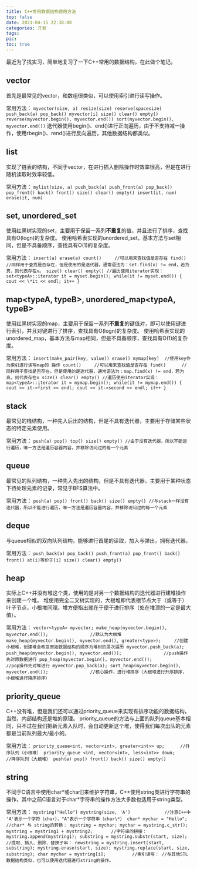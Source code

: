 ```yaml
---
title: C++常用数据结构使用方法
top: false
date: 2021-04-15 22:38:00
categories: 开发
tags:
pic:
toc: true
---
```


最近为了找实习，简单地复习了一下C++常用的数据结构，在此做个笔记。

## vector<typeA> ##

首先是最常见的vector，和数组很类似，可以使用索引进行读写操作。

常用方法：
	```
	myvector(size, a)
	resize(size)
	reserve(spacesize)
	push_back(a)
	pop_back()
	myvector[i]
	size()
	clear()
	empty()
	reverse(myvector.begin(), myvector.end())
	sort(myvector.begin(), myvector.end())
	```
迭代器使用begin()、end()进行正向遍历，由于不支持减一操作，使用rbegin()、rend()进行反向遍历，其他数据结构都类似。

## list<typeA> ##

实现了链表的结构，不同于vector，在进行插入删除操作时效率很高，但是在进行随机读取时效率较低。

常用方法：
	```
	mylist(size, a)
	push_back(a)
	push_front(a)
	pop_back()
	pop_front()
	back()
	front()
	size()
	clear()
	empty()
	insert(it, num)
	erase(it, num)
	```

## set<typeA>, unordered_set<typeA> ##

使用红黑树实现的set，主要用于保留一系列**不重复**的值，并且进行了排序，查找具有O(logn)的复杂度。
使用哈希表实现的unordered_set，基本方法与set相同，但是不具备顺序，查找具有O(1)的复杂度。

常用方法：
	```
	insert(a)
	erase(a)
	count()		//可以用来查找值是否存在
	find()		//同样用于查找是否存在，但是使用的是迭代器，通常语法为：set.find(x) != end，若为真，则代表存在x。
	size()
	clear()
	empty()
	//遍历使用iterator实现：
	set<typeA>::iterator it = myset.begin();
	while(it != myset.end())
	{
		cout << \*it << endl;
		it++
	}
	```

## map<typeA, typeB>, unordered_map<typeA, typeB> ##

使用红黑树实现的map，主要用于保留一系列**不重复**的键值对，即可以使用键进行索引，并且对键进行了排序，查找具有O(logn)的复杂度。
使用哈希表实现的unordered_map，基本方法与map相同，但是不具备顺序，查找具有O(1)的复杂度。

常用方法：
	```
	insert(make_pair(key, value))
	erase()
	mymap[key]	//使用key作为索引进行读写map的 操作
	count()		//可以用来查找值是否存在
	find()		//同样用于查找是否存在，但是使用的是迭代器，通常语法为：map.find(x) != end，若为真，则代表存在x
	size()
	clear()
	empty()
	//遍历使用iterator实现：
	map<typeA>::iterator it = mymap.begin();
	while(it != mymap.end())
	{
		cout << it->first << endl;
		cout << it->second << endl;
		it++
	}
	```

## stack<typeA> ##

最常见的栈结构，一种先入后出的结构，但是不具有迭代器，主要用于存储某些状态的特定元素使用。

常用方法：
	```
	push(a)
	pop()
	top()
	size()
	empty()
	//由于没有迭代器，所以不能进行遍历，唯一方法是遍历容器内容，并移除访问过的每一个元素
	```
	
## queue<typeA> ##

最常见的队列结构，一种先入先出的结构，但是不具有迭代器，主要用于某种状态下待处理元素的记录，常见于BFS算法中。

常用方法：
	```
	push(a)
	pop()
	front()
	back()
	size()
	empty()
	//与stack一样没有迭代器，所以不能进行遍历，唯一方法是遍历容器内容，并移除访问过的每一个元素
	```
	
## deque<typeA> ##

与queue相似的双向队列结构，能够进行首尾的读取，加入与弹出，拥有迭代器。

常用方法：
	```
	push_back(a)
	pop_back()
	push_front(a)
	pop_front()
	back()
	front()
	at(i)等价于[i]
	size()
	clear()
	empty()
	```

## heap ##

实际上C++并没有堆这个类，使用的是对另一个数据结构的迭代器进行建堆操作来创建一个堆。
堆使用完全二叉树实现的，大根堆即代表根节点大于（或等于）叶子节点，小根堆同理。堆方便指出就在于便于进行排序（处在堆顶的一定是最大值）。

常用方法：
	```
	vector<typeA> myvector;
	make_heap(myvector.begin(), myvector.end());				//默认为大根堆
	make_heap(myvector.begin(), myvector.end(), greater<type>);		//创建小根堆，创建堆会改变原始数据结构的顺序为堆树的层次遍历
	myvector.push_back(a);
	push_heap(myvector.begin(), myvector.end());				//push操作先对原数据进行
	pop_heap(myvector.begin(), myvector.end());				//pop操作先对堆进行
	myvector.pop_back(a);
	sort_heap(myvector.begin(), myvector.end());				//核心操作，进行堆排序（大根堆进行升序排序，小根堆进行降序排序）
	```

## priority_queue ##

C++没有堆，但是我们还可以通过priority_queue来实现有排序功能的数据结构，当然，内部结构还是堆的原理。
priority_queue的方法与上面的队列queue基本相同，只不过在我们把新元素入队时，会自动更新这个堆，使得我们每次出队的元素都是当前队列最大/最小的。

常用方法：
	```
	priority_queue<int, vector<int>, greater<int>> up;		//升序队列（小根堆）
	priority_queue <int, vector<int>, less<int>> down;		//降序队列（大根堆）
	push(a)
	pop()
	front()
	back()
	size()
	empty()
	```

## string ##

不同于C语言中使用char\*或char[]来维护字符串，C++使用string类进行字符串的操作，其中之前C语言对于char\*字符串的操作方法大多数也适用于string类型。

常用方法：
	```
	mystring("Hello")
	mystring(size, 'A')				//注意C++中 'A'表示一个字符（char），"A"表示一个字符串（char\*）
	char* mychar = "Hello";				//char* 与 string的转换：
	mystring = mychar;
	mychar = mystring.c_str();
	mystring = mystring1 + mystring2;		//字符串的拼接：
	mystring.append(mystring1);
	substring = mystring.substr(start, size);	//提取、插入、删除、替换子串：
	newstring = mystring.insert(start, substring);
	mystring.erase(start, size);
	mystring.replace(start, size, substring);
	char mychar = mystring[i];			//索引读写：
	//与其他STL数据结构类似，也可以使用迭代器进行string的操作。
	```
